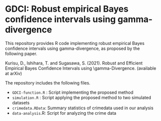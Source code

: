 # GDCI: Robust empirical Bayes confidence intervals using gamma-divergence

This repository provides R code implementing robust empirical Bayes confidence intervals using gamma-divergence, as proposed by the following paper.

Kurisu, D., Ishihara, T. and Sugasawa, S. (2021). Robust and Efficient Empirical Bayes Confidence Intervals using \gamma-Divergence. (available at arXiv)

The repository includes the following files.

* `GDCI-function.R` : Script implementing the proposed method
* `simulation.R` : Script applying the proposed method to two simulated datasets 
* `crimedata.RData`: Summary statistics of crimedata used in our analysis 
* `data-analysis`.R: Script for analyzing the crime data






